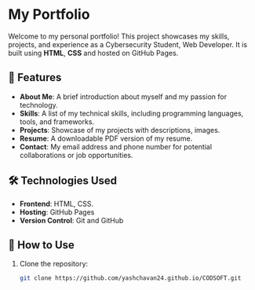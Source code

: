 # My Portfolio

Welcome to my personal portfolio! This project showcases my skills, projects, and experience as a Cybersecurity Student, Web Developer. It is built using **HTML**, **CSS** and hosted on GitHub Pages.

## 🌟 Features
- **About Me**: A brief introduction about myself and my passion for technology.
- **Skills**: A list of my technical skills, including programming languages, tools, and frameworks.
- **Projects**: Showcase of my projects with descriptions, images.
- **Resume**: A downloadable PDF version of my resume.
- **Contact**: My email address and phone number for potential collaborations or job opportunities.

## 🛠️ Technologies Used
- **Frontend**: HTML, CSS.
- **Hosting**: GitHub Pages
- **Version Control**: Git and GitHub

## 🚀 How to Use
1. Clone the repository:
   ```bash
   git clone https://github.com/yashchavan24.github.io/CODSOFT.git
